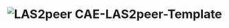 ![LAS2peer](https://github.com/rwth-acis/LAS2peer/blob/master/img/logo/bitmap/las2peer-logo-128x128.png)
CAE-LAS2peer-Template
=======================
